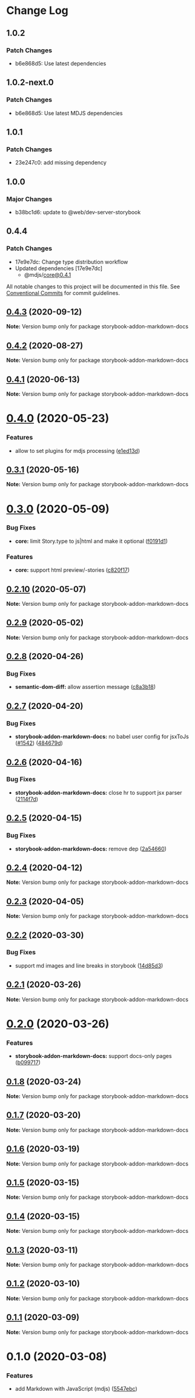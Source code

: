 # Change Log

## 1.0.2

### Patch Changes

- b6e868d5: Use latest dependencies

## 1.0.2-next.0

### Patch Changes

- b6e868d5: Use latest MDJS dependencies

## 1.0.1

### Patch Changes

- 23e247c0: add missing dependency

## 1.0.0

### Major Changes

- b38bc1d6: update to @web/dev-server-storybook

## 0.4.4

### Patch Changes

- 17e9e7dc: Change type distribution workflow
- Updated dependencies [17e9e7dc]
  - @mdjs/core@0.4.1

All notable changes to this project will be documented in this file.
See [Conventional Commits](https://conventionalcommits.org) for commit guidelines.

## [0.4.3](https://github.com/open-wc/open-wc/compare/storybook-addon-markdown-docs@0.4.2...storybook-addon-markdown-docs@0.4.3) (2020-09-12)

**Note:** Version bump only for package storybook-addon-markdown-docs

## [0.4.2](https://github.com/open-wc/open-wc/compare/storybook-addon-markdown-docs@0.4.1...storybook-addon-markdown-docs@0.4.2) (2020-08-27)

**Note:** Version bump only for package storybook-addon-markdown-docs

## [0.4.1](https://github.com/open-wc/open-wc/compare/storybook-addon-markdown-docs@0.4.0...storybook-addon-markdown-docs@0.4.1) (2020-06-13)

**Note:** Version bump only for package storybook-addon-markdown-docs

# [0.4.0](https://github.com/open-wc/open-wc/compare/storybook-addon-markdown-docs@0.3.1...storybook-addon-markdown-docs@0.4.0) (2020-05-23)

### Features

- allow to set plugins for mdjs processing ([e1ed13d](https://github.com/open-wc/open-wc/commit/e1ed13d6c99bd2b9997f7bc3fb26cae7bd8c25a0))

## [0.3.1](https://github.com/open-wc/open-wc/compare/storybook-addon-markdown-docs@0.3.0...storybook-addon-markdown-docs@0.3.1) (2020-05-16)

**Note:** Version bump only for package storybook-addon-markdown-docs

# [0.3.0](https://github.com/open-wc/open-wc/compare/storybook-addon-markdown-docs@0.2.10...storybook-addon-markdown-docs@0.3.0) (2020-05-09)

### Bug Fixes

- **core:** limit Story.type to js|html and make it optional ([f0191d1](https://github.com/open-wc/open-wc/commit/f0191d1ad0974e667e730e4df8ff2f7930fa082f))

### Features

- **core:** support html preview/-stories ([c820f17](https://github.com/open-wc/open-wc/commit/c820f1718115a4f376c6541edec44c41d1ed7d8d))

## [0.2.10](https://github.com/open-wc/open-wc/compare/storybook-addon-markdown-docs@0.2.9...storybook-addon-markdown-docs@0.2.10) (2020-05-07)

**Note:** Version bump only for package storybook-addon-markdown-docs

## [0.2.9](https://github.com/open-wc/open-wc/compare/storybook-addon-markdown-docs@0.2.8...storybook-addon-markdown-docs@0.2.9) (2020-05-02)

**Note:** Version bump only for package storybook-addon-markdown-docs

## [0.2.8](https://github.com/open-wc/open-wc/compare/storybook-addon-markdown-docs@0.2.7...storybook-addon-markdown-docs@0.2.8) (2020-04-26)

### Bug Fixes

- **semantic-dom-diff:** allow assertion message ([c8a3b18](https://github.com/open-wc/open-wc/commit/c8a3b18936de43cba0227c146e77b60a04327e41))

## [0.2.7](https://github.com/open-wc/open-wc/compare/storybook-addon-markdown-docs@0.2.6...storybook-addon-markdown-docs@0.2.7) (2020-04-20)

### Bug Fixes

- **storybook-addon-markdown-docs:** no babel user config for jsxToJs ([#1542](https://github.com/open-wc/open-wc/issues/1542)) ([484679d](https://github.com/open-wc/open-wc/commit/484679db284a48ab5083d820b76a52d49e3c5290))

## [0.2.6](https://github.com/open-wc/open-wc/compare/storybook-addon-markdown-docs@0.2.5...storybook-addon-markdown-docs@0.2.6) (2020-04-16)

### Bug Fixes

- **storybook-addon-markdown-docs:** close hr to support jsx parser ([2114f7d](https://github.com/open-wc/open-wc/commit/2114f7d32edb36b8c0cc451f92ebd806edabbe66))

## [0.2.5](https://github.com/open-wc/open-wc/compare/storybook-addon-markdown-docs@0.2.4...storybook-addon-markdown-docs@0.2.5) (2020-04-15)

### Bug Fixes

- **storybook-addon-markdown-docs:** remove dep ([2a54660](https://github.com/open-wc/open-wc/commit/2a546601a0d813bbc0413dcd98b8241bb12e2953))

## [0.2.4](https://github.com/open-wc/open-wc/compare/storybook-addon-markdown-docs@0.2.3...storybook-addon-markdown-docs@0.2.4) (2020-04-12)

**Note:** Version bump only for package storybook-addon-markdown-docs

## [0.2.3](https://github.com/open-wc/open-wc/compare/storybook-addon-markdown-docs@0.2.2...storybook-addon-markdown-docs@0.2.3) (2020-04-05)

**Note:** Version bump only for package storybook-addon-markdown-docs

## [0.2.2](https://github.com/open-wc/open-wc/compare/storybook-addon-markdown-docs@0.2.1...storybook-addon-markdown-docs@0.2.2) (2020-03-30)

### Bug Fixes

- support md images and line breaks in storybook ([14d85d3](https://github.com/open-wc/open-wc/commit/14d85d37a64db5366efc04a20f0a0e0cd2556e91))

## [0.2.1](https://github.com/open-wc/open-wc/compare/storybook-addon-markdown-docs@0.2.0...storybook-addon-markdown-docs@0.2.1) (2020-03-26)

**Note:** Version bump only for package storybook-addon-markdown-docs

# [0.2.0](https://github.com/open-wc/open-wc/compare/storybook-addon-markdown-docs@0.1.8...storybook-addon-markdown-docs@0.2.0) (2020-03-26)

### Features

- **storybook-addon-markdown-docs:** support docs-only pages ([b099717](https://github.com/open-wc/open-wc/commit/b099717fc423dd8afc971af196f4baf7018b3552))

## [0.1.8](https://github.com/open-wc/open-wc/compare/storybook-addon-markdown-docs@0.1.7...storybook-addon-markdown-docs@0.1.8) (2020-03-24)

**Note:** Version bump only for package storybook-addon-markdown-docs

## [0.1.7](https://github.com/open-wc/open-wc/compare/storybook-addon-markdown-docs@0.1.6...storybook-addon-markdown-docs@0.1.7) (2020-03-20)

**Note:** Version bump only for package storybook-addon-markdown-docs

## [0.1.6](https://github.com/open-wc/open-wc/compare/storybook-addon-markdown-docs@0.1.5...storybook-addon-markdown-docs@0.1.6) (2020-03-19)

**Note:** Version bump only for package storybook-addon-markdown-docs

## [0.1.5](https://github.com/open-wc/open-wc/compare/storybook-addon-markdown-docs@0.1.4...storybook-addon-markdown-docs@0.1.5) (2020-03-15)

**Note:** Version bump only for package storybook-addon-markdown-docs

## [0.1.4](https://github.com/open-wc/open-wc/compare/storybook-addon-markdown-docs@0.1.3...storybook-addon-markdown-docs@0.1.4) (2020-03-15)

**Note:** Version bump only for package storybook-addon-markdown-docs

## [0.1.3](https://github.com/open-wc/open-wc/compare/storybook-addon-markdown-docs@0.1.2...storybook-addon-markdown-docs@0.1.3) (2020-03-11)

**Note:** Version bump only for package storybook-addon-markdown-docs

## [0.1.2](https://github.com/open-wc/open-wc/compare/storybook-addon-markdown-docs@0.1.1...storybook-addon-markdown-docs@0.1.2) (2020-03-10)

**Note:** Version bump only for package storybook-addon-markdown-docs

## [0.1.1](https://github.com/open-wc/open-wc/compare/storybook-addon-markdown-docs@0.1.0...storybook-addon-markdown-docs@0.1.1) (2020-03-09)

**Note:** Version bump only for package storybook-addon-markdown-docs

# 0.1.0 (2020-03-08)

### Features

- add Markdown with JavaScript (mdjs) ([5547ebc](https://github.com/open-wc/open-wc/commit/5547ebc00c02c5c34725030865dc3fd5a02aae80))
